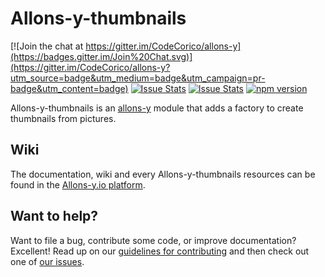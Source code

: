 # Allons-y-thumbnails

[![Join the chat at https://gitter.im/CodeCorico/allons-y](https://badges.gitter.im/Join%20Chat.svg)](https://gitter.im/CodeCorico/allons-y?utm_source=badge&utm_medium=badge&utm_campaign=pr-badge&utm_content=badge)
[![Issue Stats](http://issuestats.com/github/codecorico/allons-y-thumbnails/badge/issue)](http://issuestats.com/github/codecorico/allons-y)
[![Issue Stats](http://issuestats.com/github/codecorico/allons-y-thumbnails/badge/pr)](http://issuestats.com/github/codecorico/allons-y)
[![npm version](https://badge.fury.io/js/allons-y-thumbnails.svg)](https://badge.fury.io/js/allons-y-thumbnails)

Allons-y-thumbnails is an [allons-y](https://github.com/CodeCorico/allons-y) module that adds a factory to create thumbnails from pictures.

## Wiki

The documentation, wiki and every Allons-y-thumbnails resources can be found in the [Allons-y.io platform](http://allons-y.io).

## Want to help?

Want to file a bug, contribute some code, or improve documentation? Excellent! Read up on our [guidelines for contributing](CONTRIBUTING.md) and then check out one of [our issues](https://github.com/CodeCorico/allons-y-thumbnails/issues).
